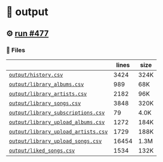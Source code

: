 # 📝  output 

## ⚙️ [run #477](https://github.com/jwenerd/ytm-dl/actions/runs/8034629435)

### 📁 Files

|                                                                         |lines|size|
|-------------------------------------------------------------------------|-----|----|
|[`output/history.csv` ](output/history.csv)                              |3424 |324K|
|[`output/library_albums.csv` ](output/library_albums.csv)                |989  |68K |
|[`output/library_artists.csv` ](output/library_artists.csv)              |2182 |96K |
|[`output/library_songs.csv` ](output/library_songs.csv)                  |3848 |320K|
|[`output/library_subscriptions.csv` ](output/library_subscriptions.csv)  |79   |4.0K|
|[`output/library_upload_albums.csv` ](output/library_upload_albums.csv)  |1272 |184K|
|[`output/library_upload_artists.csv` ](output/library_upload_artists.csv)|1729 |188K|
|[`output/library_upload_songs.csv` ](output/library_upload_songs.csv)    |16454|1.3M|
|[`output/liked_songs.csv` ](output/liked_songs.csv)                      |1534 |132K|